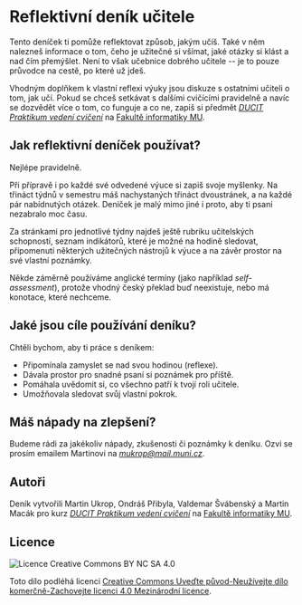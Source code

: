 Reflektivní deník učitele
=========================

Tento deníček ti pomůže reflektovat způsob, jakým učíš. Také v něm nalezneš informace o tom, čeho je užitečné si všímat, jaké otázky si klást a nad čím přemýšlet. Není to však učebnice dobrého učitele -- je to pouze průvodce na cestě, po které už jdeš.

Vhodným doplňkem k vlastní reflexi výuky jsou diskuze s ostatními učiteli o tom, jak učí. Pokud se chceš setkávat s dalšími cvičícími pravidelně a navíc se dozvědět více o tom, co funguje a co ne, zapiš si předmět [*DUCIT Praktikum vedení cvičení*](https://is.muni.cz/predmet/fi/DUCIT) na [Fakultě informatiky MU](https://fi.muni.cz).

## Jak reflektivní deníček používat?

Nejlépe pravidelně.

Při přípravě i po každé své odvedené výuce si zapiš svoje myšlenky. Na třináct týdnů v semestru máš nachystaných třináct dvoustránek, a na každé pár nabídnutých otázek. Deníček je malý mimo jiné i proto, aby ti psaní nezabralo moc času.

Za stránkami pro jednotlivé týdny najdeš ještě rubriku učitelských schopností, seznam indikátorů, které je možné na hodině sledovat, připomenutí některých užitečných nástrojů k výuce a na závěr prostor na své vlastní poznámky.

Někde záměrně používáme anglické termíny (jako například *self-assessment*), protože vhodný český překlad buď neexistuje, nebo má konotace, které nechceme.

## Jaké jsou cíle používání deníku?

Chtěli bychom, aby ti práce s deníkem:
* Připomínala zamyslet se nad svou hodinou (reflexe).
* Dávala prostor pro snadné psaní si poznámek pro příště.
* Pomáhala uvědomit si, co všechno patří k tvojí roli učitele.
* Umožňovala sledovat svůj vlastní pokrok.

## Máš nápady na zlepšení?

Budeme rádi za jakékoliv nápady, zkušenosti či poznámky k deníku. Ozvi se prosím emailem Martinovi na [*mukrop@mail.muni.cz*](mailto:mukrop@mail.muni.cz).

## Autoři

Deník vytvořili Martin Ukrop, Ondráš Přibyla, Valdemar Švábenský a Martin Macák pro kurz [*DUCIT Praktikum vedení cvičení*](https://is.muni.cz/predmet/fi/DUCIT) na [Fakultě informatiky MU](https://fi.muni.cz).

## Licence

![Licence Creative Commons BY NC SA 4.0](https://i.creativecommons.org/l/by-nc-sa/4.0/88x31.png "Licence Creative Commons BY NC SA 4.0")

Toto dílo podléhá licenci [Creative Commons Uveďte původ-Neužívejte dílo komerčně-Zachovejte licenci 4.0 Mezinárodní licence](https://creativecommons.org/licenses/by-nc-sa/4.0/).
